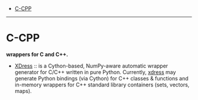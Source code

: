 * [C-CPP](#ccpp)

----

# C-CPP 
**wrappers for C and C++.**
* [XDress](https://github.com/xdress/xdress) :: is a Cython-based, NumPy-aware automatic wrapper generator for C/C++ written in pure Python. Currently, [xdress](http://xdress.org/) may generate Python bindings (via Cython) for C++ classes & functions and in-memory wrappers for C++ standard library containers (sets, vectors, maps).
